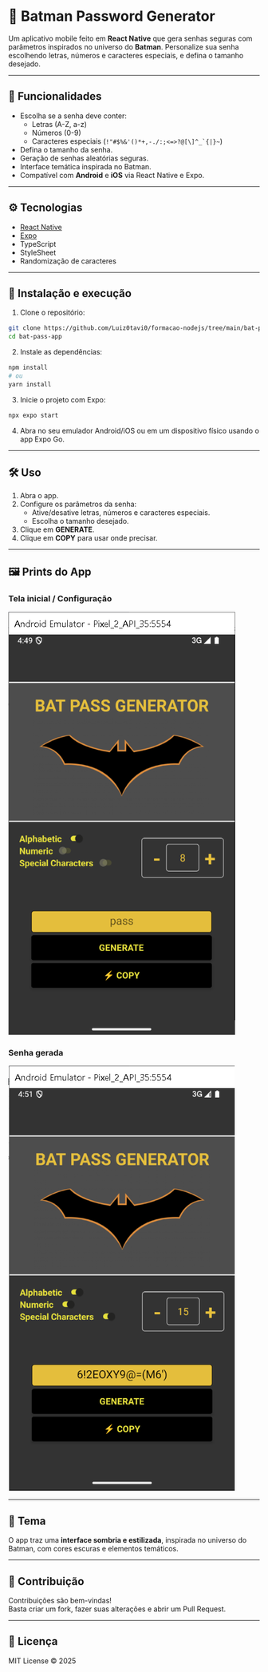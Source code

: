 # 🦇 Batman Password Generator

Um aplicativo mobile feito em **React Native** que gera senhas seguras com parâmetros inspirados no universo do **Batman**. Personalize sua senha escolhendo letras, números e caracteres especiais, e defina o tamanho desejado.

---

## 📱 Funcionalidades

- Escolha se a senha deve conter:
  - Letras (A-Z, a-z)
  - Números (0-9)
  - Caracteres especiais (```!"#$%&'()*+,-./:;<=>?@[\]^_`{|}~```)
- Defina o tamanho da senha.
- Geração de senhas aleatórias seguras.
- Interface temática inspirada no Batman.
- Compatível com **Android** e **iOS** via React Native e Expo.

---

## ⚙️ Tecnologias

- [React Native](https://reactnative.dev/)
- [Expo](https://expo.dev/)
- TypeScript
- StyleSheet
- Randomização de caracteres

---

## 🚀 Instalação e execução

1. Clone o repositório:

```bash
git clone https://github.com/Luiz0tavi0/formacao-nodejs/tree/main/bat-pass-app
cd bat-pass-app
```

2. Instale as dependências:

```bash
npm install
# ou
yarn install
```

3. Inicie o projeto com Expo:

```bash
npx expo start
```

4. Abra no seu emulador Android/iOS ou em um dispositivo físico usando o app Expo Go.

---

## 🛠️ Uso

1. Abra o app.
2. Configure os parâmetros da senha:
   - Ative/desative letras, números e caracteres especiais.
   - Escolha o tamanho desejado.
3. Clique em **GENERATE**.
4. Clique em **COPY** para usar onde precisar.

---

## 🖼️ Prints do App

### Tela inicial / Configuração

![Tela Inicial](./assets/screenshots/home.png)

### Senha gerada

![Senha Gerada](./assets/screenshots/password.png)

---

## 🎨 Tema

O app traz uma **interface sombria e estilizada**, inspirada no universo do Batman, com cores escuras e elementos temáticos.

---

## 🤝 Contribuição

Contribuições são bem-vindas!  
Basta criar um fork, fazer suas alterações e abrir um Pull Request.

---

## 📝 Licença

MIT License © 2025

